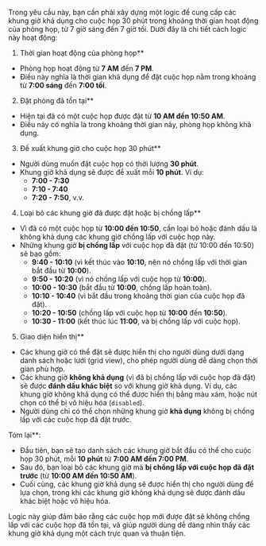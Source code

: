 Trong yêu cầu này, bạn cần phải xây dựng một logic để cung cấp các khung giờ khả dụng cho cuộc họp 30 phút trong khoảng thời gian hoạt động của phòng họp, từ 7 giờ sáng đến 7 giờ tối. Dưới đây là chi tiết cách logic này hoạt động:

1. Thời gian hoạt động của phòng họp**
- Phòng họp hoạt động từ **7 AM** đến **7 PM**.
- Điều này nghĩa là thời gian khả dụng để đặt cuộc họp nằm trong khoảng từ **7:00 sáng** đến **7:00 tối**.

2. Đặt phòng đã tồn tại**
- Hiện tại đã có một cuộc họp được đặt từ **10 AM đến 10:50 AM**.
- Điều này có nghĩa là trong khoảng thời gian này, phòng họp không khả dụng.

3. Đề xuất khung giờ cho cuộc họp 30 phút**
- Người dùng muốn đặt cuộc họp có thời lượng **30 phút**.
- Khung giờ khả dụng sẽ được đề xuất mỗi **10 phút**. Ví dụ:
  - **7:00 - 7:30**
  - **7:10 - 7:40**
  - **7:20 - 7:50**, v.v.

4. Loại bỏ các khung giờ đã được đặt hoặc bị chồng lấp**
- Vì đã có một cuộc họp từ **10:00 đến 10:50**, cần loại bỏ hoặc đánh dấu là không khả dụng các khung giờ chồng lấp với cuộc họp này.
- Những khung giờ **bị chồng lấp** với cuộc họp đã đặt (từ 10:00 đến 10:50) sẽ bao gồm:
  - **9:40 - 10:10** (vì kết thúc vào **10:10**, nên nó chồng lấp với thời gian bắt đầu từ **10:00**).
  - **9:50 - 10:20** (vì nó chồng lấp với cuộc họp từ **10:00**).
  - **10:00 - 10:30** (bắt đầu từ **10:00**, chồng lấp hoàn toàn).
  - **10:10 - 10:40** (vì bắt đầu trong khoảng thời gian của cuộc họp đã đặt).
  - **10:20 - 10:50** (chồng lấp với cuộc họp từ **10:00** đến **10:50**).
  - **10:30 - 11:00** (kết thúc lúc **11:00**, và bị chồng lấp với cuộc họp).

5. Giao diện hiển thị**
- Các khung giờ có thể đặt sẽ được hiển thị cho người dùng dưới dạng danh sách hoặc lưới (grid view), cho phép người dùng dễ dàng chọn thời gian phù hợp.
- Các khung giờ **không khả dụng** (vì đã bị chồng lấp với cuộc họp đã đặt) sẽ được **đánh dấu khác biệt** so với khung giờ khả dụng. Ví dụ, các khung giờ không khả dụng có thể được hiển thị bằng màu xám, hoặc nút chọn có thể bị vô hiệu hóa (`disabled`).
- Người dùng chỉ có thể chọn những khung giờ **khả dụng** không bị chồng lấp với các cuộc họp đã đặt trước.

Tóm lại**:
- Đầu tiên, bạn sẽ tạo danh sách các khung giờ bắt đầu có thể cho cuộc họp 30 phút, mỗi **10 phút** từ **7:00 AM đến 7:00 PM**.
- Sau đó, bạn loại bỏ các khung giờ mà **bị chồng lấp với cuộc họp đã đặt trước** (từ **10:00 AM đến 10:50 AM**).
- Cuối cùng, các khung giờ khả dụng sẽ được hiển thị cho người dùng để lựa chọn, trong khi các khung giờ không khả dụng sẽ được đánh dấu khác biệt hoặc vô hiệu hóa. 

Logic này giúp đảm bảo rằng các cuộc họp mới được đặt sẽ không chồng lấp với các cuộc họp đã tồn tại, và giúp người dùng dễ dàng nhìn thấy các khung giờ khả dụng một cách trực quan và thuận tiện.